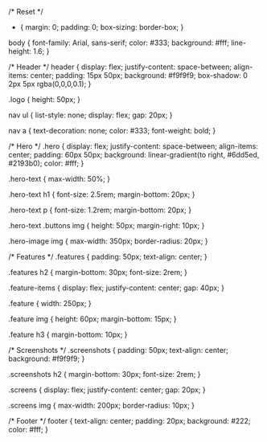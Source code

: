 /* Reset */
* {
  margin: 0;
  padding: 0;
  box-sizing: border-box;
}

body {
  font-family: Arial, sans-serif;
  color: #333;
  background: #fff;
  line-height: 1.6;
}

/* Header */
header {
  display: flex;
  justify-content: space-between;
  align-items: center;
  padding: 15px 50px;
  background: #f9f9f9;
  box-shadow: 0 2px 5px rgba(0,0,0,0.1);
}

.logo {
  height: 50px;
}

nav ul {
  list-style: none;
  display: flex;
  gap: 20px;
}

nav a {
  text-decoration: none;
  color: #333;
  font-weight: bold;
}

/* Hero */
.hero {
  display: flex;
  justify-content: space-between;
  align-items: center;
  padding: 60px 50px;
  background: linear-gradient(to right, #6dd5ed, #2193b0);
  color: #fff;
}

.hero-text {
  max-width: 50%;
}

.hero-text h1 {
  font-size: 2.5rem;
  margin-bottom: 20px;
}

.hero-text p {
  font-size: 1.2rem;
  margin-bottom: 20px;
}

.hero-text .buttons img {
  height: 50px;
  margin-right: 10px;
}

.hero-image img {
  max-width: 350px;
  border-radius: 20px;
}

/* Features */
.features {
  padding: 50px;
  text-align: center;
}

.features h2 {
  margin-bottom: 30px;
  font-size: 2rem;
}

.feature-items {
  display: flex;
  justify-content: center;
  gap: 40px;
}

.feature {
  width: 250px;
}

.feature img {
  height: 60px;
  margin-bottom: 15px;
}

.feature h3 {
  margin-bottom: 10px;
}

/* Screenshots */
.screenshots {
  padding: 50px;
  text-align: center;
  background: #f9f9f9;
}

.screenshots h2 {
  margin-bottom: 30px;
  font-size: 2rem;
}

.screens {
  display: flex;
  justify-content: center;
  gap: 20px;
}

.screens img {
  max-width: 200px;
  border-radius: 10px;
}

/* Footer */
footer {
  text-align: center;
  padding: 20px;
  background: #222;
  color: #fff;
}
